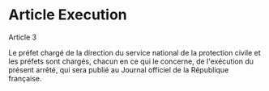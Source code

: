 # Article Execution

Article 3

Le préfet chargé de la direction du service national de la protection civile et les préfets sont chargés, chacun en ce qui le concerne, de l'exécution du présent arrêté, qui sera publié au Journal officiel de la République française.
